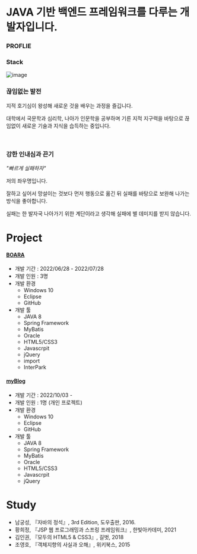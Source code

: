 # JAVA 기반 백엔드 프레임워크를 다루는 개발자입니다.

### PROFLIE



### Stack

![image](https://user-images.githubusercontent.com/100174682/193554578-9b522238-5a0f-455e-86e7-7628992c2526.png)

### 끊임없는 발전

지적 호기심이 왕성해 새로운 것을 배우는 과정을 즐깁니다.

대학에서 국문학과 심리학, 나아가 인문학을 공부하며 기른 지적 지구력을 바탕으로 끊임없이 새로운 기술과 지식을 습득하는 중입니다.

&nbsp;

### 강한 인내심과 끈기


*"빠르게 실패하자"*


저의 좌우명입니다.

잘하고 싶어서 망설이는 것보다 먼저 행동으로 옮긴 뒤 실패를 바탕으로 보완해 나가는 방식을 좋아합니다.

실패는 한 발자국 나아가기 위한 계단이라고 생각해 실패에 별 데미지를 받지 않습니다.



# Project

#### [BOARA](https://github.com/jerryc2uu/Boara)
* 개발 기간 : 2022/06/28 - 2022/07/28
* 개발 인원 : 3명
* 개발 환경
  * Windows 10
  * Eclipse
  * GitHub
* 개발 툴  
  * JAVA 8
  * Spring Framework
  * MyBatis
  * Oracle
  * HTML5/CSS3
  * Javascrpit
  * jQuery
  * import
  * InterPark

#### [myBlog](https://github.com/jerryc2uu/PetPan)
* 개발 기간 : 2022/10/03 -
* 개발 인원 : 1명 (개인 프로젝트)
* 개발 환경
  * Windows 10
  * Eclipse
  * GitHub
* 개발 툴  
  * JAVA 8
  * Spring Framework
  * MyBatis
  * Oracle
  * HTML5/CSS3
  * Javascrpit
  * jQuery
  
# Study

* 남궁성, 『자바의 정석』, 3rd Edition, 도우출판, 2016.
* 황희정, 『JSP 웹 프로그래밍과 스프링 프레임워크』, 한빛아카데미, 2021
* 김인권, 『모두의 HTML5 & CSS3』, 길벗, 2018
* 조영호, 『객체지향의 사실과 오해』, 위키북스, 2015
